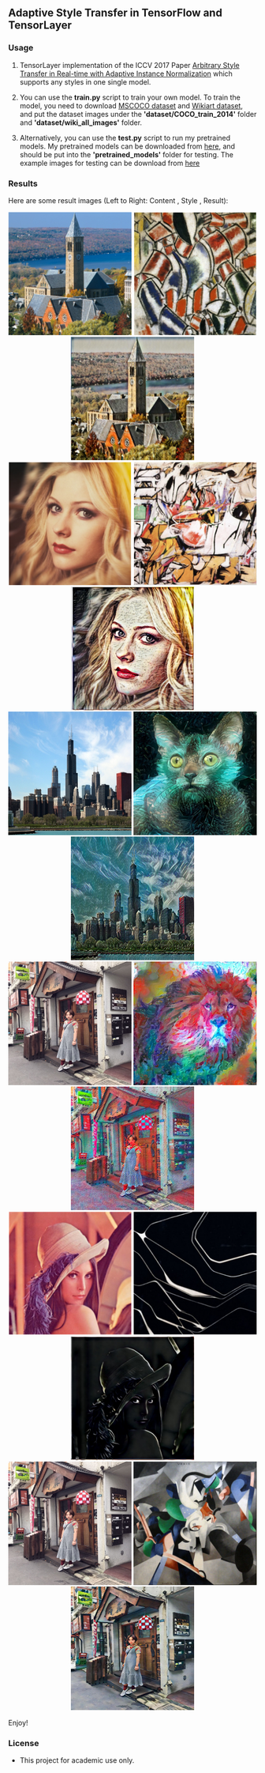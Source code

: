 ## Adaptive Style Transfer in TensorFlow and TensorLayer

### Usage

1. TensorLayer implementation of the ICCV 2017 Paper [Arbitrary Style Transfer in Real-time with Adaptive Instance Normalization](https://arxiv.org/abs/1703.06868) which supports any styles in one single model.

2. You can use the  <b>train.py</b> script to train your own model. To train the model, you need to download [MSCOCO dataset](http://cocodataset.org/#download) and [Wikiart dataset](https://www.kaggle.com/c/painter-by-numbers), and put the dataset images under the <b>'dataset/COCO\_train\_2014'</b> folder and <b>'dataset/wiki\_all\_images'</b> folder.


3. Alternatively, you can use the <b>test.py</b> script to run my pretrained models. My pretrained models can be downloaded from [here](https://github.com/tensorlayer/pretrained-models/tree/master/models/style_transfer_pretrained_models), and  should be put into the <b>'pretrained_models'</b> folder for testing. The example images for testing can be download from [here](https://github.com/tensorlayer/pretrained-models/tree/master/models/style_transfer_models_and_examples)



### Results

Here are some result images (Left to Right: Content , Style , Result):

<div align="center">
   <img src="https://github.com/tensorlayer/pretrained-models/blob/master/models/style_transfer_models_and_examples/images/content/content_1.png" width=250 height=250>
   <img src="https://github.com/tensorlayer/pretrained-models/blob/master/models/style_transfer_models_and_examples/images/style/style_5.png" width=250 height=250>
   <img src="./images/output/style_5_content_1.jpg" width=250 height=250>
</div>


<div align="center">
   <img src="https://github.com/tensorlayer/pretrained-models/blob/master/models/style_transfer_models_and_examples/images/content/content_2.png" width=250 height=250>
   <img src="https://github.com/tensorlayer/pretrained-models/blob/master/models/style_transfer_models_and_examples/images/style/style11.png" width=250 height=250>
   <img src="https://github.com/tensorlayer/pretrained-models/blob/master/models/style_transfer_models_and_examples/images/output/style_11_content2.png" width=250 height=250>
</div>

<div align="center">
   <img src="https://github.com/tensorlayer/pretrained-models/blob/master/models/style_transfer_models_and_examples/images/content/chicago.jpg" width=250 height=250>
   <img src="https://github.com/tensorlayer/pretrained-models/blob/master/models/style_transfer_models_and_examples/images/style/cat.jpg" width=250 height=250>
   <img src="https://github.com/tensorlayer/pretrained-models/blob/master/models/style_transfer_models_and_examples/images/output/cat_chicago.jpg" width=250 height=250>
</div>



<div align="center">
   <img src="https://github.com/tensorlayer/pretrained-models/blob/master/models/style_transfer_models_and_examples/images/content/lance.jpg" width=250 height=250>
   <img src="https://github.com/tensorlayer/pretrained-models/blob/master/models/style_transfer_models_and_examples/images/style/lion.jpg" width=250 height=250>
   <img src="https://github.com/tensorlayer/pretrained-models/blob/master/models/style_transfer_models_and_examples/images/output/lion_lance.jpg" width=250 height=250>
</div>
<div align="center">
   <img src="https://github.com/tensorlayer/pretrained-models/blob/master/models/style_transfer_models_and_examples/images/content/content_4.png" width=250 height=250>
   <img src="https://github.com/tensorlayer/pretrained-models/blob/master/models/style_transfer_models_and_examples/images/style/style_6.png" width=250 height=250>
   <img src="https://github.com/tensorlayer/pretrained-models/blob/master/models/style_transfer_models_and_examples/images/output/style_6_content_4.jpg" width=250 height=250>
</div>

<div align="center">
   <img src="https://github.com/tensorlayer/pretrained-models/blob/master/models/style_transfer_models_and_examples/images/content/lance.jpg" width=250 height=250>
   <img src="https://github.com/tensorlayer/pretrained-models/blob/master/models/style_transfer_models_and_examples/images/style/udnie.jpg" width=250 height=250>
   <img src="https://github.com/tensorlayer/pretrained-models/blob/master/models/style_transfer_models_and_examples/images/output/udnie_lance.jpg" width=250 height=250>
</div>

Enjoy!

### License

- This project for academic use only.
